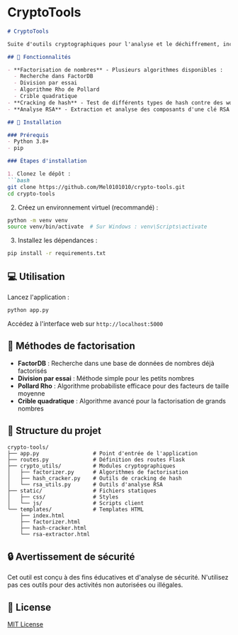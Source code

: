 # CryptoTools

```markdown
# CryptoTools

Suite d'outils cryptographiques pour l'analyse et le déchiffrement, incluant factorisation de nombres, cracking de hash et analyse RSA.

## 🔧 Fonctionnalités

- **Factorisation de nombres** - Plusieurs algorithmes disponibles :
  - Recherche dans FactorDB
  - Division par essai
  - Algorithme Rho de Pollard
  - Crible quadratique
- **Cracking de hash** - Test de différents types de hash contre des wordlists
- **Analyse RSA** - Extraction et analyse des composants d'une clé RSA

## 🚀 Installation

### Prérequis
- Python 3.8+
- pip

### Étapes d'installation

1. Clonez le dépôt :
```bash
git clone https://github.com/Mel0101010/crypto-tools.git
cd crypto-tools
```

2. Créez un environnement virtuel (recommandé) :
```bash
python -m venv venv
source venv/bin/activate  # Sur Windows : venv\Scripts\activate
```

3. Installez les dépendances :
```bash
pip install -r requirements.txt
```

## 💻 Utilisation

Lancez l'application :
```bash
python app.py
```

Accédez à l'interface web sur `http://localhost:5000`

## 🧰 Méthodes de factorisation

- **FactorDB** : Recherche dans une base de données de nombres déjà factorisés
- **Division par essai** : Méthode simple pour les petits nombres
- **Pollard Rho** : Algorithme probabiliste efficace pour des facteurs de taille moyenne
- **Crible quadratique** : Algorithme avancé pour la factorisation de grands nombres

## 📁 Structure du projet

```
crypto-tools/
├── app.py                 # Point d'entrée de l'application
├── routes.py              # Définition des routes Flask
├── crypto_utils/          # Modules cryptographiques
│   ├── factorizer.py      # Algorithmes de factorisation
│   ├── hash_cracker.py    # Outils de cracking de hash
│   └── rsa_utils.py       # Outils d'analyse RSA
├── static/                # Fichiers statiques
│   ├── css/               # Styles
│   └── js/                # Scripts client
└── templates/             # Templates HTML
    ├── index.html
    ├── factorizer.html
    ├── hash-cracker.html
    └── rsa-extractor.html
```

## 🔒 Avertissement de sécurité

Cet outil est conçu à des fins éducatives et d'analyse de sécurité. N'utilisez pas ces outils pour des activités non autorisées ou illégales.

## 📝 License

[MIT License](LICENSE)
```